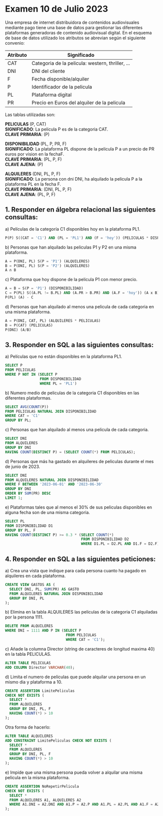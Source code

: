 # Examen 10 de Julio 2023

Una empresa de internet distribuidora de contenidos audiovisuales mediante pago tiene una base de datos para gestionar las diferentes plataformas generadoras de contenido audiovisual digital. En el esquema de base de datos utilizado los atributos se abrevian según el siguiente convenio:

| Atributo | Significado                                      |
| -------- | ------------------------------------------------ |
| CAT      | Categoria de la pelicula: western, thriller, ... |
| DNI      | DNI del cliente                                  |
| F        | Fecha disponible/alquiler                        |
| P        | Identificador de la pelicula                     |
| PL       | Plataforma digital                               |
| PR       | Precio en Euros del alquiler de la pelicula      |


Las tablas utilizadas son:

**PELICULAS** (P, CAT)\
**SIGNIFICADO**: La pelicula P es de la categoria CAT.\
**CLAVE PRIMARIA**: (P)

**DISPONIBILIDAD** (PL, P, PR, F)\
**SIGNIFICADO**: La plataforma PL dispone de la pelicula P a un precio de PR euros por vision en la fechaF.\
**CLAVE PRIMARIA**: (PL, P, F)\
**CLAVE AJENA**: (P)

**ALQUILERES** (DNI, PL, P, F)\
**SIGNIFICADO**: La persona con dni DNI, ha alquilado la pelicula P a la plataforma PL en la fecha F.\
**CLAVE PRIMARIA**: (DNI, PL, P, F)\
**CLAVE AJENA**: (PL, P, F)

## 1. Responder en álgebra relacional las siguientes consultas:
a) Películas de la categoría C1 disponibles hoy en la plataforma PL1.
```sql
P(P) S((CAT = 'C1') AND (PL = 'PL1') AND (F = 'hoy')) (PELICULAS * DISPONIBILIDAD)
```

b) Personas que han alquilado las peliculas P1 y P2 en una misma plataforma.
```sql
A = P(DNI, PL) S(P = 'P1') (ALQUILERES)
B = P(DNI, PL) S(P = 'P2') (ALQUILERES)
A ∩ B
```

c) Plataforma que hoy dispone de la pelicula P1 con menor precio.
```sql
A = B = S(P = 'P1') (DISPONIBILIDAD)
C = P(PL) S((A.PL != B.PL) AND (A.PR > B.PR) AND (A.F = 'hoy')) (A x B)
P(PL) (A) - C
```

d) Personas que han alquilado al menos una pelicula de cada categoria en una misma plataforma.
```sql
A = P(DNI, CAT, PL) (ALQUILERES * PELICULAS)
B = P(CAT) (PELICULAS)
P(DNI) (A/B)
```

## 3. Responder en SQL a las siguientes consultas:
a) Películas que no están disponibles en la plataforma PL1.
```sql
SELECT P
FROM PELICULAS
WHERE P NOT IN (SELECT P 
                FROM DISPONIBILIDAD 
                WHERE PL = 'PL1')
```

b) Numero medio de peliculas de la categoria C1 disponibles en las diferentes plataformas.
```sql
SELECT AVG(COUNT(P))
FROM PELICULAS NATURAL JOIN DISPONIBILIDAD
WHERE CAT = 'C1'
GROUP BY PL;
```

c) Personas que han alquilado al menos una pelicula de cada categoria.
```sql
SELECT DNI
FROM ALQUILERES
GROUP BY DNI
HAVING COUNT(DISTINCT P) = (SELECT COUNT(*) FROM PELICULAS);
```

d) Personas que más ha gastado en alquileres de peliculas durante el mes de junio de 2023.
```sql
SELECT DNI
FROM ALQUILERES NATURAL JOIN DISPONIBILIDAD
WHERE F BETWEEN '2023-06-01' AND '2023-06-30'
GROUP BY DNI  
ORDER BY SUM(PR) DESC
LIMIT 1;
```

e) Plataformas tales que al menos el 30% de sus peliculas disponibles en alguna fecha son de una misma categoria.
```sql
SELECT PL
FROM DISPONIBILIDAD D1
GROUP BY PL, F
HAVING COUNT(DISTINCT P) >= 0.3 * (SELECT COUNT(*)
                                   FROM DISPONIBILIDAD D2
                                   WHERE D1.PL = D2.PL AND D1.F = D2.F);
```

## 4. Responder en SQL a las siguientes peticiones:
a) Crea una vista que indique para cada persona cuanto ha pagado en alquileres en cada plataforma.
```sql
CREATE VIEW GASTOS AS (
  SELECT DNI, PL, SUM(PR) AS GASTO
  FROM ALQUILERES NATURAL JOIN DISPONIBILIDAD
  GROUP BY DNI, PL
);
```

b) Elimina en la tabla ALQUILERES las peliculas de la categoria C1 alquiladas por la persona 1111.
```sql
DELETE FROM ALQUILERES
WHERE DNI = 1111 AND P IN (SELECT P
                            FROM PELICULAS
                            WHERE CAT = 'C1');
```

c) Añade la columna Director (string de caracteres de longitud maxima 40) en la tabla PELICULAS.
```sql
ALTER TABLE PELICULAS
ADD COLUMN Director VARCHAR(40);
``` 

d) Limita el numero de peliculas que puede alquilar una persona en un mismo dia y plataforma a 10.
```sql
CREATE ASSERTION LimitePeliculas
CHECK NOT EXISTS (
  SELECT *
  FROM ALQUILERES
  GROUP BY DNI, PL, F
  HAVING COUNT(*) > 10
);
```

Otra forma de hacerlo:
```sql
ALTER TABLE ALQUILERES
ADD CONSTRAINT LimitePeliculas CHECK NOT EXISTS (
  SELECT *
  FROM ALQUILERES
  GROUP BY DNI, PL, F
  HAVING COUNT(*) > 10
);
```

e) Impide que una misma persona pueda volver a alquilar una misma pelicula en la misma plataforma.
```sql
CREATE ASSERTION NoRepetirPelicula
CHECK NOT EXISTS (
  SELECT *
  FROM ALQUILERES A1, ALQUILERES A2
  WHERE A1.DNI = A2.DNI AND A1.P = A2.P AND A1.PL = A2.PL AND A1.F = A2.F
);
```